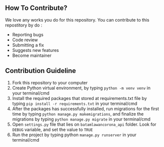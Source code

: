 ## How To Contribute?
We love any works you do for this repository. You can contribute to this repostitory by do :
- Reporting bugs
- Code review
- Submitting a fix
- Suggests new features
- Become maintainer

## Contribution Guideline
1. Fork this repository to your computer
2. Create Python virtual environment, by typing `python -m venv venv` in your terminal/cmd
3. Install the required packages that stored at requirements.txt file by typing `pip install -r requirements.txt` in your terminal/cmd
4. After the packages has successfully installed, run migrations for the first time by typing `python manage.py makemigrations`, and finalize the migrations by typing `python manage.py migrate`
in your terminal/cmd
6. Open `settings.py` file that lies on `batamlawancorona_api` folder. Look for `DEBUG` variable, and set the value to `TRUE`
7. Run the project by typing python `manage.py runserver` in your terminal/cmd
